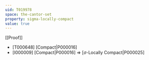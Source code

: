```yaml
---
uid: T019978
space: the-cantor-set
property: sigma-locally-compact
value: true
---
```

[[Proof]]

* [T000648] [Compact|P000016]
* [I000009] [Compact|P000016] => [$\sigma$-Locally Compact|P000025]

